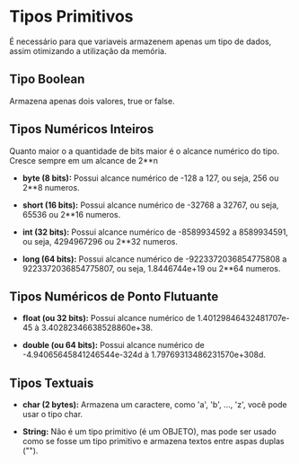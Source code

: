 # Tipos Primitivos

É necessário para que variaveis armazenem apenas um tipo de dados, assim otimizando a utilização da memória.

## Tipo Boolean

Armazena apenas dois valores, true or false. 

## Tipos Numéricos Inteiros

Quanto maior o a quantidade de bits maior é o alcance numérico do tipo.
Cresce sempre em um alcance de 2**n

- **byte (8 bits):**
 Possui alcance numérico de -128 a 127, ou seja, 256 ou 2**8 numeros.
 
- **short (16 bits):**
Possui alcance numérico de -32768 a 32767, ou seja, 65536 ou 2**16 numeros.

- **int (32 bits):**
Possui alcance numérico de -8589934592 a 8589934591, ou seja, 4294967296 ou 2**32 numeros.

- **long (64 bits):**
Possui alcance numérico de -9223372036854775808 a 9223372036854775807, ou seja, 1.8446744e+19 ou 2**64 numeros.

## Tipos Numéricos de Ponto Flutuante

- **float (ou 32 bits):**
Possui alcance numérico de 1.40129846432481707e-45 à 3.40282346638528860e+38.

- **double (ou 64 bits):**
Possui alcance numérico de -4.94065645841246544e-324d à 1.79769313486231570e+308d.

## Tipos Textuais
- **char (2 bytes):**
Armazena um caractere, como 'a', 'b', ..., 'z', você pode usar o tipo char.

- **String:**
Não é um tipo primitivo (é um OBJETO), mas pode ser usado como se fosse um tipo primitivo e armazena textos entre aspas duplas ("").
